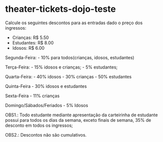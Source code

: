# theater-tickets-dojo-teste
Calcule os seguintes descontos para as entradas dado o preço dos ingressos:

- Crianças: R$ 5.50
- Estudantes: R$ 8.00
- Idosos: R$ 6.00

Segunda-Feira:
      - 10% para todos(crianças, idosos, estudantes)

Terça-Feira:
      - 15% idosos e crianças;
      - 5% estudantes;

Quarta-Feira:
      - 40% idosos
      - 30% crianças
      - 50% estudantes

Quinta-Feira
      - 30% idosos e estudantes

Sexta-Feira
      - 11% crianças

Domingo/Sábados/Feriados
      - 5% Idosos

OBS1.: Todo estudante mediante apresentação da carteirinha de estudante
       possui para todos os dias da semana, exceto finais de semana,
       35% de desconto em todos os ingressos;

OBS2.: Descontos não são cumulativos.

